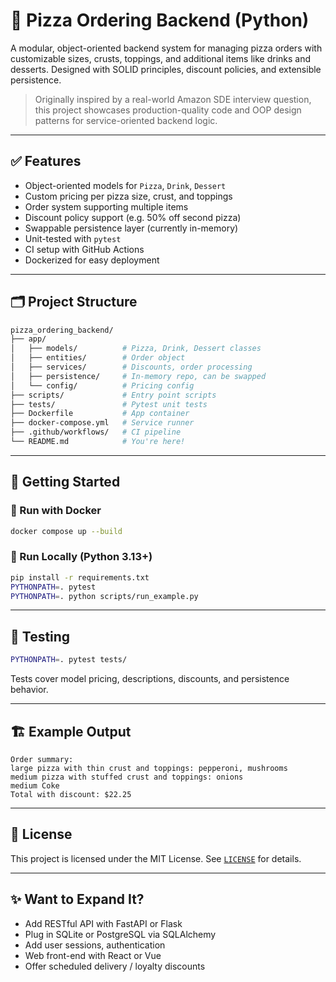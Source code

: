 # 🍕 Pizza Ordering Backend (Python)

A modular, object-oriented backend system for managing pizza orders with customizable sizes, crusts, toppings, and additional items like drinks and desserts. Designed with SOLID principles, discount policies, and extensible persistence.

> Originally inspired by a real-world Amazon SDE interview question, this project showcases production-quality code and OOP design patterns for service-oriented backend logic.

---

## ✅ Features

- Object-oriented models for `Pizza`, `Drink`, `Dessert`
- Custom pricing per pizza size, crust, and toppings
- Order system supporting multiple items
- Discount policy support (e.g. 50% off second pizza)
- Swappable persistence layer (currently in-memory)
- Unit-tested with `pytest`
- CI setup with GitHub Actions
- Dockerized for easy deployment

---

## 🗂️ Project Structure

```bash
pizza_ordering_backend/
├── app/
│   ├── models/          # Pizza, Drink, Dessert classes
│   ├── entities/        # Order object
│   ├── services/        # Discounts, order processing
│   ├── persistence/     # In-memory repo, can be swapped
│   └── config/          # Pricing config
├── scripts/             # Entry point scripts
├── tests/               # Pytest unit tests
├── Dockerfile           # App container
├── docker-compose.yml   # Service runner
├── .github/workflows/   # CI pipeline
└── README.md            # You're here!
```

---

## 🚀 Getting Started

### 🐳 Run with Docker

```bash
docker compose up --build
```

### 🔬 Run Locally (Python 3.13+)

```bash
pip install -r requirements.txt
PYTHONPATH=. pytest
PYTHONPATH=. python scripts/run_example.py
```

---

## 🧪 Testing

```bash
PYTHONPATH=. pytest tests/
```

Tests cover model pricing, descriptions, discounts, and persistence behavior.

---

## 🏗️ Example Output

```text
Order summary:
large pizza with thin crust and toppings: pepperoni, mushrooms
medium pizza with stuffed crust and toppings: onions
medium Coke
Total with discount: $22.25
```

---

## 🔐 License

This project is licensed under the MIT License. See [`LICENSE`](./LICENSE) for details.

---

## ✨ Want to Expand It?

- Add RESTful API with FastAPI or Flask
- Plug in SQLite or PostgreSQL via SQLAlchemy
- Add user sessions, authentication
- Web front-end with React or Vue
- Offer scheduled delivery / loyalty discounts
